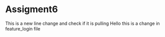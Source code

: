 # Assigment6 
This is a new line change and check if it is pulling 
Hello this is a change in feature_login file